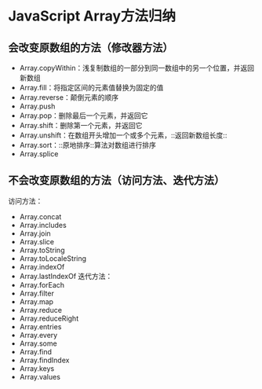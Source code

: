 # JavaScript Array方法归纳


## 会改变原数组的方法（修改器方法）
* Array.copyWithin：浅复制数组的一部分到同一数组中的另一个位置，并返回新数组
* Array.fill：将指定区间的元素值替换为固定的值
* Array.reverse：颠倒元素的顺序
* Array.push
* Array.pop：删除最后一个元素，并返回它
* Array.shift：删除第一个元素，并返回它
* Array.unshift：在数组开头增加一个或多个元素，::返回新数组长度::
* Array.sort：::原地排序::算法对数组进行排序
* Array.splice

## 不会改变原数组的方法（访问方法、迭代方法）
访问方法：
* Array.concat
* Array.includes
* Array.join
* Array.slice
* Array.toString
* Array.toLocaleString
* Array.indexOf
* Array.lastIndexOf
迭代方法：
* Array.forEach
* Array.filter
* Array.map
* Array.reduce
* Array.reduceRight
* Array.entries
* Array.every
* Array.some
* Array.find
* Array.findIndex
* Array.keys
* Array.values
